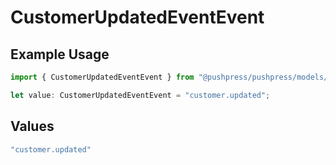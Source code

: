 # CustomerUpdatedEventEvent

## Example Usage

```typescript
import { CustomerUpdatedEventEvent } from "@pushpress/pushpress/models/webhooks";

let value: CustomerUpdatedEventEvent = "customer.updated";
```

## Values

```typescript
"customer.updated"
```